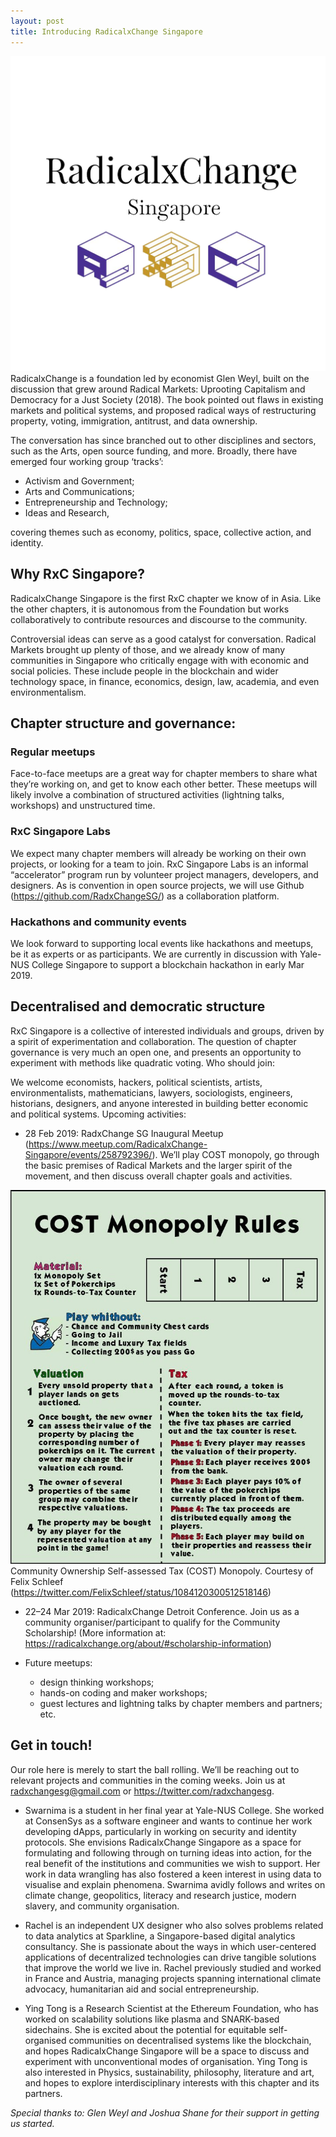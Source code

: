 ```yaml
---
layout: post
title: Introducing RadicalxChange Singapore
---
```


![](https://raw.githubusercontent.com/radxchangesg/radxchangesg.github.io/master/images/logo.png)
RadicalxChange is a foundation led by economist Glen Weyl, built on the discussion that grew around Radical Markets: Uprooting Capitalism and Democracy for a Just Society (2018). The book pointed out flaws in existing markets and political systems, and proposed radical ways of restructuring property, voting, immigration, antitrust, and data ownership.

The conversation has since branched out to other disciplines and sectors, such as the Arts, open source funding, and more. Broadly, there have emerged four working group ‘tracks’:

* Activism and Government;
* Arts and Communications;
* Entrepreneurship and Technology;
* Ideas and Research,

covering themes such as economy, politics, space, collective action, and identity.


## Why RxC Singapore?

RadicalxChange Singapore is the first RxC chapter we know of in Asia. Like the other chapters, it is autonomous from the Foundation but works collaboratively to contribute resources and discourse to the community.

Controversial ideas can serve as a good catalyst for conversation. Radical Markets brought up plenty of those, and we already know of many communities in Singapore who critically engage with with economic and social policies. These include people in the blockchain and wider technology space, in finance, economics, design, law, academia, and even environmentalism.

## Chapter structure and governance:
### Regular meetups

Face-to-face meetups are a great way for chapter members to share what they’re working on, and get to know each other better. These meetups will likely involve a combination of structured activities (lightning talks, workshops) and unstructured time.

### RxC Singapore Labs

We expect many chapter members will already be working on their own projects, or looking for a team to join. RxC Singapore Labs is an informal “accelerator” program run by volunteer project managers, developers, and designers. As is convention in open source projects, we will use Github (https://github.com/RadxChangeSG/) as a collaboration platform.

### Hackathons and community events

We look forward to supporting local events like hackathons and meetups, be it as experts or as participants. We are currently in discussion with Yale-NUS College Singapore to support a blockchain hackathon in early Mar 2019.

## Decentralised and democratic structure

RxC Singapore is a collective of interested individuals and groups, driven by a spirit of experimentation and collaboration. The question of chapter governance is very much an open one, and presents an opportunity to experiment with methods like quadratic voting.
Who should join:

We welcome economists, hackers, political scientists, artists, environmentalists, mathematicians, lawyers, sociologists, engineers, historians, designers, and anyone interested in building better economic and political systems.
Upcoming activities:

* 28 Feb 2019: RadxChange SG Inaugural Meetup (https://www.meetup.com/RadicalxChange-Singapore/events/258792396/). We’ll play COST monopoly, go through the basic premises of Radical Markets and the larger spirit of the movement, and then discuss overall chapter goals and activities.

![](https://raw.githubusercontent.com/radxchangesg/radxchangesg.github.io/master/images/monopoly.jpeg)
Community Ownership Self-assessed Tax (COST) Monopoly. Courtesy of Felix Schleef (https://twitter.com/FelixSchleef/status/1084120300512518146)


* 22–24 Mar 2019: RadicalxChange Detroit Conference. Join us as a community organiser/participant to qualify for the Community Scholarship! 
(More information at: https://radicalxchange.org/about/#scholarship-information)

* Future meetups:
    - design thinking workshops; 
    - hands-on coding and maker workshops; 
    - guest lectures and lightning talks by chapter members and partners; etc.

## Get in touch!

Our role here is merely to start the ball rolling. We’ll be reaching out to relevant projects and communities in the coming weeks. Join us at radxchangesg@gmail.com or https://twitter.com/radxchangesg.

* Swarnima is a student in her final year at Yale-NUS College. She worked at ConsenSys as a software engineer and wants to continue her work developing dApps, particularly in working on security and identity protocols. She envisions RadicalxChange Singapore as a space for formulating and following through on turning ideas into action, for the real benefit of the institutions and communities we wish to support. Her work in data wrangling has also fostered a keen interest in using data to visualise and explain phenomena. Swarnima avidly follows and writes on climate change, geopolitics, literacy and research justice, modern slavery, and community organisation.

* Rachel is an independent UX designer who also solves problems related to data analytics at Sparkline, a Singapore-based digital analytics consultancy. She is passionate about the ways in which user-centered applications of decentralized technologies can drive tangible solutions that improve the world we live in. Rachel previously studied and worked in France and Austria, managing projects spanning international climate advocacy, humanitarian aid and social entrepreneurship.

* Ying Tong is a Research Scientist at the Ethereum Foundation, who has worked on scalability solutions like plasma and SNARK-based sidechains. She is excited about the potential for equitable self-organised communities on decentralised systems like the blockchain, and hopes RadicalxChange Singapore will be a space to discuss and experiment with unconventional modes of organisation. Ying Tong is also interested in Physics, sustainability, philosophy, literature and art, and hopes to explore interdisciplinary interests with this chapter and its partners.


*Special thanks to: Glen Weyl and Joshua Shane for their support in getting us started.*
